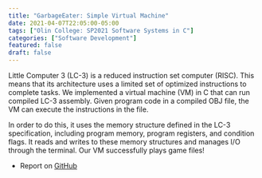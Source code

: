 ```yaml
---
title: "GarbageEater: Simple Virtual Machine"
date: 2021-04-07T22:05:00-05:00
tags: ["Olin College: SP2021 Software Systems in C"]
categories: ["Software Development"]
featured: false
draft: false
---
```


Little Computer 3 (LC-3) is a reduced instruction set computer (RISC). This means that its architecture uses a limited set of optimized instructions to complete tasks. We implemented a virtual machine (VM) in C that can run compiled LC-3 assembly. Given program code in a compiled OBJ file, the VM can execute the instructions in the file. 

In order to do this, it uses the memory structure defined in the LC-3 specification, including program memory, program registers, and condition flags. It reads and writes to these memory structures and manages I/O through the terminal. Our VM successfully plays game files!

* Report on [GitHub](https://github.com/GatiAher/SoftSysGarbageEaters/blob/main/reports/report.md)

<!--more-->